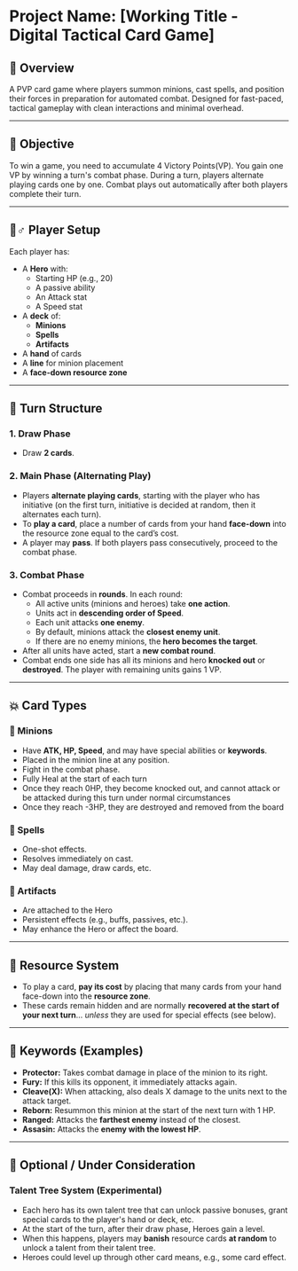 # Project Name: [Working Title - Digital Tactical Card Game]

## 📘 Overview

A PVP card game where players summon minions, cast spells, and position their forces in preparation for automated combat. Designed for fast-paced, tactical gameplay with clean interactions and minimal overhead.

---

## 🎯 Objective

To win a game, you need to accumulate 4 Victory Points(VP). You gain one VP by winning a turn's combat phase. During a turn, players alternate playing cards one by one. Combat plays out automatically after both players complete their turn.

---

## 🣍‍♂️ Player Setup

Each player has:

- A **Hero** with:
  - Starting HP (e.g., 20)
  - A passive ability
  - An Attack stat
  - A Speed stat
- A **deck** of:
  - **Minions**
  - **Spells**
  - **Artifacts**
- A **hand** of cards
- A **line** for minion placement
- A **face-down resource zone**

---

## 🔄 Turn Structure

### 1. Draw Phase

- Draw **2 cards**.

### 2. Main Phase (Alternating Play)

- Players **alternate playing cards**, starting with the player who has initiative (on the first turn, initiative is decided at random, then it alternates each turn).
- To **play a card**, place a number of cards from your hand **face-down** into the resource zone equal to the card’s cost.
- A player may **pass**. If both players pass consecutively, proceed to the combat phase.

### 3. Combat Phase

- Combat proceeds in **rounds**. In each round:
  - All active units (minions and heroes) take **one action**.
  - Units act in **descending order of Speed**.
  - Each unit attacks **one enemy**.
  - By default, minions attack the **closest enemy unit**.
  - If there are no enemy minions, the **hero becomes the target**.
- After all units have acted, start a **new combat round**.
- Combat ends one side has all its minions and hero **knocked out** or **destroyed**. The player with remaining units gains 1 VP.

---

## 💥 Card Types

### 🔹 Minions

- Have **ATK, HP, Speed**, and may have special abilities or **keywords**.
- Placed in the minion line at any position.
- Fight in the combat phase.
- Fully Heal at the start of each turn
- Once they reach 0HP, they become knocked out, and cannot attack or be attacked during this turn under normal circumstances
- Once they reach -3HP, they are destroyed and removed from the board

### 🔹 Spells

- One-shot effects.
- Resolves immediately on cast.
- May deal damage, draw cards, etc.

### 🔹 Artifacts

- Are attached to the Hero
- Persistent effects (e.g., buffs, passives, etc.).
- May enhance the Hero or affect the board.

---

## 🧱 Resource System

- To play a card, **pay its cost** by placing that many cards from your hand face-down into the **resource zone**.
- These cards remain hidden and are normally **recovered at the start of your next turn**... _unless_ they are used for special effects (see below).

---

## 🧠 Keywords (Examples)

- **Protector:** Takes combat damage in place of the minion to its right.
- **Fury:** If this kills its opponent, it immediately attacks again.
- **Cleave(X):** When attacking, also deals X damage to the units next to the attack target.
- **Reborn:** Resummon this minion at the start of the next turn with 1 HP.
- **Ranged:** Attacks the **farthest enemy** instead of the closest.
- **Assasin:** Attacks the **enemy with the lowest HP**.

---

## 🧪 Optional / Under Consideration

### Talent Tree System (Experimental)

- Each hero has its own talent tree that can unlock passive bonuses, grant special cards to the player's hand or deck, etc.
- At the start of the turn, after their draw phase, Heroes gain a level.
- When this happens, players may **banish** resource cards **at random** to unlock a talent from their talent tree.
- Heroes could level up through other card means, e.g., some card effect.
